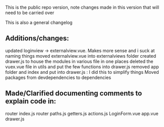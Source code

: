 This is the public repo version, note changes made in this version that will need to be carried over

This is also a general changelog


## Additions/changes:
updated loginview -> externalview.vue. Makes more sense and i suck at naming things
moved externalview.vue into externalviews folder
created drawer.js to house the modules in various file in one places
deleted the vuex.vue file in utils and put the few functions into drawer.js
removed app folder and index and put into drawer.js : I did this to simplify things 
Moved packages from devdependencies to dependencies




## Made/Clarified documenting comments to explain code in:
router index.js
router paths.js
getters.js
actions.js
LoginForm.vue
app.vue
drawer.js